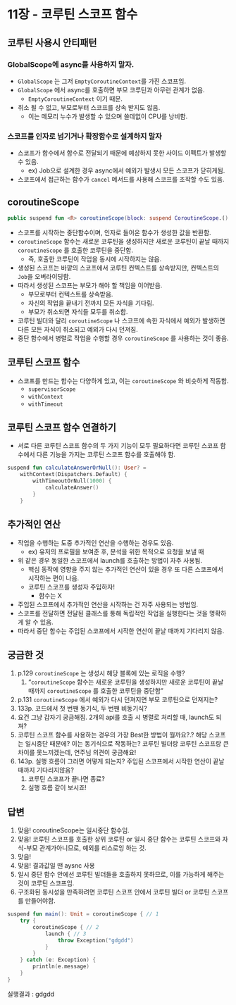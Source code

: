 # 11장 - 코루틴 스코프 함수

## 코루틴 사용시 안티패턴

### GlobalScope에 async를 사용하지 말자.

- `GlobalScope` 는 그저 `EmptyCoroutineContext`를 가진 스코프임.
- `GlobalScope` 에서 async를 호출하면 부모 코루틴과 아무런 관계가 없음.
    - `EmptyCoroutineContext` 이기 때문.
- 취소 될 수 없고, 부모로부터 스코프를 상속 받지도 않음.
    - 이는 메모리 누수가 발생할 수 있으며 쓸데없이 CPU를 낭비함.

### 스코프를 인자로 넘기거나 확장함수로 설계하지 말자

- 스코프가 함수에서 함수로 전달되기 때문에 예상하지 못한 사이드 이펙트가 발생할 수 있음.
    - ex) Job으로 설계한 경우 async에서 예외가 발생시 모든 스코프가 닫히게됨.
- 스코프에서 접근하는 함수가 `cancel` 메서드를 사용해 스코프를 조작할 수도 있음.

## coroutineScope

```kotlin
public suspend fun <R> coroutineScope(block: suspend CoroutineScope.() -> R): R
```

- 스코프를 시작하는 중단함수이며, 인자로 들어온 함수가 생성한 값을 반환함.
- `coroutineScope` 함수는 새로운 코루틴을 생성하지만 새로운 코루틴이 끝날 때까지 `coroutineScope` 를 호출한 코루틴을 중단함.
    - 즉, 호출한 코루틴이 작업을 동시에 시작하지는 않음.
- 생성된 스코프는 바깥의 스코프에서 코루틴 컨텍스트를 상속받지만, 컨텍스트의 `Job`을 오버라이딩함.
- 따라서 생성된 스코프는 부모가 해야 할 책임을 이어받음.
    - 부모로부터 컨텍스트를 상속받음.
    - 자신의 작업을 끝내기 전까지 모든 자식을 기다림.
    - 부모가 취소되면 자식들 모두를 취소함.
- 코루틴 빌더와 달리 `coroutineScope` 나 스코프에 속한 자식에서 예외가 발생하면 다른 모든 자식이 취소되고 예외가 다시 던져짐.
- 중단 함수에서 병렬로 작업을 수행할 경우 `coroutineScope` 를 사용하는 것이 좋음.

## 코루틴 스코프 함수

- 스코프를 만드는 함수는 다양하게 있고, 이는 `coroutineScope` 와 비슷하게 작동함.
    - `supervisorScope`
    - `withContext`
    - `withTimeout`

## 코루틴 스코프 함수 연결하기

- 서로 다른 코루틴 스코프 함수의 두 가지 기능이 모두 필요하다면 코루틴 스코프 함수에서 다른 기능을 가지는 코루틴 스코프 함수를 호출해야 함.

```kotlin
suspend fun calculateAnswerOrNull(): User? =
    withContext(Dispatchers.Default) {
        withTimeoutOrNull(1000) {
            calculateAnswer()
        }
    }
```

## 추가적인 연산

- 작업을 수행하는 도중 추가적인 연산을 수행하는 경우도 있음.
    - ex) 유저의 프로필을 보여준 후, 분석을 위한 목적으로 요청을 보낼 때
- 위 같은 경우 동일한 스코프에서 launch를 호출하는 방법이 자주 사용됨.
    - 핵심 동작에 영향을 주지 않는 추가적인 연산이 있을 경우 또 다른 스코프에서 시작하는 편이 나음.
    - 코루틴 스코프를 생성자 주입하자!
        - 함수는 X
- 주입된 스코프에서 추가적인 연산을 시작하는 건 자주 사용되는 방법임.
- 스코프를 전달하면 전달된 클래스를 통해 독립적인 작업을 실행한다는 것을 명확하게 알 수 있음.
- 따라서 중단 함수는 주입된 스코프에서 시작한 연산이 끝날 때까지 기다리지 않음.
    
    

## 궁금한 것

1. p.129 `coroutineScope` 는 생성시 해당 블록에 있는 로직을 수행?
    1. “`coroutineScope` 함수는 새로운 코루틴을 생성하지만 새로운 코루틴이 끝날 때까지 `coroutineScope` 를 호출한 코루틴을 중단함”
2. p.131 `coroutineScope` 에서 예외가 다시 던져지면 부모 코루틴으로 던져지는?
3. 133p. 코드에서 첫 번짼 동기식, 두 번짼 비동기식?
4. 요건 그냥 갑자기 궁금해짐. 2개의 api를 호출 시 병렬로 처리할 때, launch도 되져?
5. 코루틴 스코프 함수를 사용하는 경우의 가장 Best한 방법이 뭘까요?.? 해당 스코프는 일시중단 때문에? 이는 동기식으로 작동하는? 코루틴 빌더랑 코루틴 스코프랑 큰 차이를 못느끼겠는데, 연주님 의견이 궁금해요!
6. 143p. 실행 흐름이 그러면 어떻게 되는지? 주입된 스코프에서 시작한 연산이 끝날 때까지 기다리지않음?
    1. 코루틴 스코프가 끝나면 종료?
    2. 실행 흐름 같이 보시죠!

## 답변
1. 맞음! coroutineScope는 일시중단 함수임.
2. 맞음! 코루틴 스코프를 호출한 상위 코루틴 or 일시 중단 함수는 코루틴 스코프와 자식-부모 관계가아니므로, 예외를 리스로잉 하는 것.
3. 맞음!
4. 맞음! 결과값일 땐 aysnc 사용
5. 일시 중단 함수 안에선 코루틴 빌더들을 호출하지 못하므로, 이를 가능하게 해주는 것이 코루틴 스코프임.
6. 구조화된 동시성을 만족하려면 코루틴 스코프 안에서 코루틴 빌더 or 코루틴 스코프를 만들어야함.

```kotlin
suspend fun main(): Unit = coroutineScope { // 1
    try {
        coroutineScope { // 2
            launch { // 3
				throw Exception("gdgdd")
            }
        }
    } catch (e: Exception) {
		println(e.message)
    }
}
```
실행결과 : gdgdd

